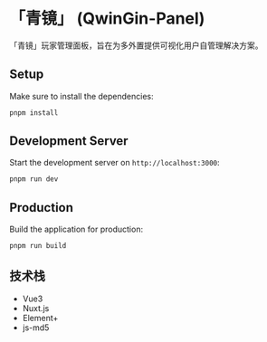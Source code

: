 # 「青镜」 (QwinGin-Panel)

「青镜」玩家管理面板，旨在为多外置提供可视化用户自管理解决方案。

## Setup

Make sure to install the dependencies:

```bash
pnpm install
```

## Development Server

Start the development server on `http://localhost:3000`:

```bash
pnpm run dev
```

## Production

Build the application for production:

```bash
pnpm run build
```

## 技术栈

- Vue3
- Nuxt.js
- Element+
- js-md5
